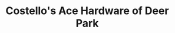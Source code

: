 ---
title: "Costello's Ace Hardware of Deer Park"
url: /deer-park/costellos-ace-hardware-of-deer-park/
shop: Baumarkt
---